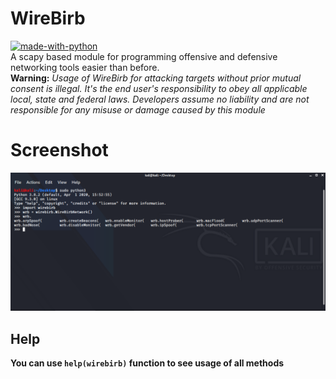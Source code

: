# WireBirb
[![made-with-python](https://img.shields.io/badge/Made%20with-Python-1f425f.svg)](https://www.python.org/)<br>
A scapy based module for programming offensive and defensive networking tools easier than before.<br>
<b> Warning:</b><i> Usage of WireBirb for attacking targets without prior mutual consent is illegal. It's the end user's responsibility to obey all applicable local, state and federal laws. Developers assume no liability and are not responsible for any misuse or damage caused by this module </i>

# Screenshot
![Screen](Screenshot.png)

## Help
<b>You can use ```help(wirebirb)``` function to see usage of all methods</b>
